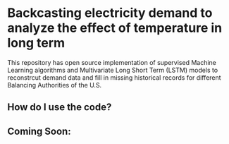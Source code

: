 # Backcasting electricity demand to analyze the effect of temperature in long term
This repository has open source implementation of supervised Machine Learning algorithms and Multivariate Long Short Term (LSTM) models to reconstrcut demand data and fill in missing historical records for different Balancing Authorities of the U.S.

## How do I use the code?


## Coming Soon:

